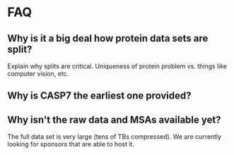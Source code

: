 # FAQ
## Why is it a big deal how protein data sets are split?
Explain why splits are critical. Uniqueness of protein problem vs. things like computer vision, etc.

## Why is CASP7 the earliest one provided?


## Why isn't the raw data and MSAs available yet?
The full data set is very large (tens of TBs compressed). We are currently looking for sponsors that are able to host it.
